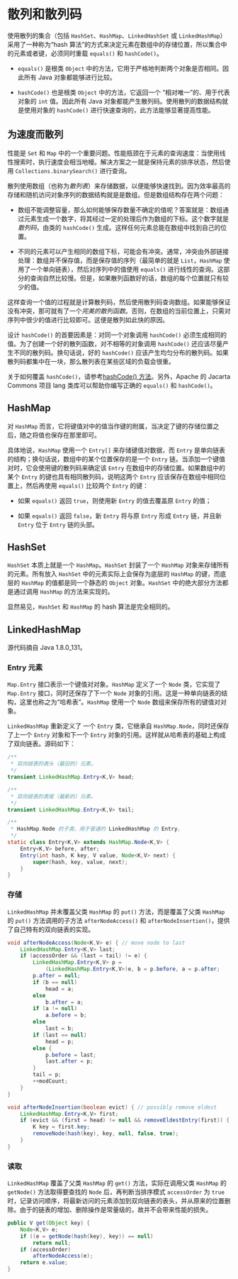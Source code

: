 # 散列和散列码

使用散列的集合（包括 `HashSet`、`HashMap`、`LinkedHashSet` 或 `LinkedHashMap`）采用了一种称为“hash 算法”的方式来决定元素在数组中的存储位置，所以集合中的元素或者键，必须同时重载 `equals()` 和 `hashCode()`。

*   `equals()` 是根类 `Object` 中的方法，它用于严格地判断两个对象是否相同。因此所有 Java 对象都能够进行比较。

*   `hashCode()` 也是根类 `Object` 中的方法，它返回一个 “相对唯一”的、用于代表对象的 `int` 值。因此所有 Java 对象都能产生散列码。使用散列的数据结构就是使用对象的 `hashCode()` 进行快速查询的，此方法能够显著提高性能。

## 为速度而散列

性能是 `Set` 和 `Map` 中的一个重要问题。性能瓶颈在于元素的查询速度：当使用线性搜索时，执行速度会相当地幔。解决方案之一就是保持元素的排序状态，然后使用 `Collections.binarySearch()` 进行查询。

散列使用数组（也称为*散列表*）来存储数据，以便能够快速找到。因为效率最高的存储和随机访问对象序列的数据结构就是是数组。但是数组结构存在两个问题：

*   数组不能调整容量，那么如何能够保存数量不确定的值呢？答案就是：数组通过元素生成一个数字，将其经过一定的处理后作为数组的下标。这个数字就是*散列码*，由类的 `hashCode()` 生成。这样任何元素总能在数组中找到自己的位置。

*   不同的元素可以产生相同的数组下标，可能会有冲突。通常，冲突由外部链接处理：数组并不保存值，而是保存值的序列（最简单的就是 `List`，`HashMap` 使用了一个单向链表），然后对序列中的值使用 `equals()` 进行线性的查询。这部分的查询自然比较慢。但是，如果散列函数好的话，数组的每个位置就只有较少的值。

这样查询一个值的过程就是计算散列码，然后使用散列码查询数组。如果能够保证没有冲突，那可就有了一个*完美的散列函数*。否则，在数组的当前位置上，只需对序列中很少的值进行比较即可。这便是散列如此快的原因。

设计 `hashCode()` 的首要因素是：对同一个对象调用 `hashCode()` 必须生成相同的值。为了创建一个好的散列函数，对不相等的对象调用 `hashCode()` 还应该尽量产生不同的散列码。换句话说，好的 `hashCode()` 应该产生均匀分布的散列码。如果散列码都集中在一块，那么散列表在某些区域的负载会很重。

关于如何覆盖 `hashCode()`，请参考[hashCode() 方法](../object/common-methods-to-all-objects/hash-code-method.md)。另外，Apache 的 Jacarta Commons 项目 lang 类库可以帮助你编写正确的 `equals()` 和 `hashCode()`。

## HashMap

对 `HashMap` 而言，它将键值对中的值当作键的附属，当决定了键的存储位置之后，随之将值也保存在那里即可。

具体地说，`HashMap` 使用一个 `Entry[]` 来存储键值对数据，而 `Entry` 是单向链表的结构；换句话说，数组中的某个位置保存的是一个 `Entry` 链。当添加一个键值对时，它会使用键的散列码来确定该 `Entry` 在数组中的存储位置。如果数组中的某个 `Entry` 的键也具有相同散列码，说明这两个 `Entry` 应该保存在数组中相同位置上，然后再使用 `equals()` 比较两个 `Entry` 的键：

*   如果 `equals()` 返回 `true`，则使用新 `Entry` 的值去覆盖原 `Entry` 的值；

*   如果 `equals()` 返回 `false`，新 `Entry` 将与原 `Entry` 形成 `Entry` 链，并且新 `Entry` 位于 `Entry` 链的头部。

## HashSet

`HashSet` 本质上就是一个 `HashMap`。`HashSet` 封装了一个 `HashMap` 对象来存储所有的元素。所有放入 `HashSet` 中的元素实际上会保存为底层的 `HashMap` 的键，而底层的 `HashMap` 的值都是同一个静态的 `Object` 对象。`HashSet` 中的绝大部分方法都是通过调用 `HashMap` 的方法来实现的。

显然易见，`HashSet` 和 `HashMap` 的 hash 算法是完全相同的。

## LinkedHashMap

源代码摘自 Java 1.8.0_131。

### Entry 元素

`Map.Entry` 接口表示一个键值对对象。`HashMap` 定义了一个 `Node` 类，它实现了 `Map.Entry` 接口，同时还保存了下一个 `Node` 对象的引用。这是一种单向链表的结构，这里也称之为“哈希表”。`HashMap` 使用一个 `Node` 数组来保存所有的键值对对象。

`LinkedHashMap` 重新定义了 一个 `Entry` 类，它继承自 `HashMap.Node`，同时还保存了上一个 `Entry` 对象和下一个 `Entry` 对象的引用。这样就从哈希表的基础上构成了双向链表。源码如下：

```java
/**
 * 双向链表的表头（最旧的）元素。
 */
transient LinkedHashMap.Entry<K,V> head;

/**
 * 双向链表的表尾（最新的）元素。
 */
transient LinkedHashMap.Entry<K,V> tail;

/**
 * HashMap.Node 的子类，用于普通的 LinkedHashMap 的 Entry。
 */
static class Entry<K,V> extends HashMap.Node<K,V> {
	Entry<K,V> before, after;
	Entry(int hash, K key, V value, Node<K,V> next) {
		super(hash, key, value, next);
	}
}
```

### 存储

`LinkedHashMap` 并未覆盖父类 `HashMap` 的 `put()` 方法，而是覆盖了父类 `HashMap` 的 `put()` 方法调用的子方法 `afterNodeAccess()` 和 `afterNodeInsertion()`，提供了自己特有的双向链表的实现。

```java
void afterNodeAccess(Node<K,V> e) { // move node to last
	LinkedHashMap.Entry<K,V> last;
	if (accessOrder && (last = tail) != e) {
		LinkedHashMap.Entry<K,V> p =
			(LinkedHashMap.Entry<K,V>)e, b = p.before, a = p.after;
		p.after = null;
		if (b == null)
			head = a;
		else
			b.after = a;
		if (a != null)
			a.before = b;
		else
			last = b;
		if (last == null)
			head = p;
		else {
			p.before = last;
			last.after = p;
		}
		tail = p;
		++modCount;
	}
}
```

```java
void afterNodeInsertion(boolean evict) { // possibly remove eldest
	LinkedHashMap.Entry<K,V> first;
	if (evict && (first = head) != null && removeEldestEntry(first)) {
		K key = first.key;
		removeNode(hash(key), key, null, false, true);
	}
}
```

### 读取

`LinkedHashMap` 覆盖了父类 `HashMap` 的 `get()` 方法，实际在调用父类 `HashMap` 的 `getNode()` 方法取得要查找的 `Node` 后，再判断当排序模式 `accessOrder` 为 `true` 时，记录访问顺序，将最新访问的元素添加到双向链表的表头，并从原来的位置删除。由于的链表的增加、删除操作是常量级的，故并不会带来性能的损失。

```java
public V get(Object key) {
	Node<K,V> e;
	if ((e = getNode(hash(key), key)) == null)
		return null;
	if (accessOrder)
		afterNodeAccess(e);
	return e.value;
}
```